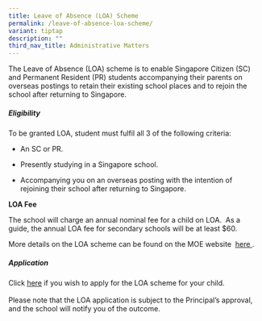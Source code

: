 ```yaml
---
title: Leave of Absence (LOA) Scheme
permalink: /leave-of-absence-loa-scheme/
variant: tiptap
description: ""
third_nav_title: Administrative Matters
---
```

<p>The Leave of Absence (LOA) scheme is to enable Singapore Citizen (SC)
and Permanent Resident (PR) students accompanying their parents on overseas
postings to retain their existing school places and to rejoin the school
after returning to Singapore.
<br>
</p>
<h5><strong>Eligibility</strong></h5>
<p>To be granted LOA, student must fulfil all 3 of the following criteria:</p>
<ul data-tight="true" class="tight">
<li>
<p>An SC or PR.</p>
</li>
<li>
<p>Presently studying in a Singapore school.</p>
</li>
<li>
<p>Accompanying you on an overseas posting with the intention of rejoining
their school after returning to Singapore.
<br>
</p>
</li>
</ul>
<p><strong>LOA Fee</strong>
</p>
<p>The school will charge an annual nominal fee for a child on LOA.&nbsp;
As a guide, the annual LOA fee for secondary schools will be at least $60.</p>
<p>More details on the LOA scheme can be found on the MOE website&nbsp;
<a href="https://www.moe.gov.sg/returning-singaporeans/going-overseas/loa-scheme" rel="noopener noreferrer nofollow" target="_blank"><u>here</u>
</a>.</p>
<p></p>
<h5><strong>Application</strong></h5>
<p>Click&nbsp;<a href="https://go.gov.sg/bukitviewss-loa" rel="noopener noreferrer nofollow" target="_blank"><u>here</u></a>&nbsp;if
you wish to apply for the LOA scheme for your child.
<br>
<br>Please note that the LOA application is subject to the Principal’s approval,
and the school will notify you of the outcome.</p>